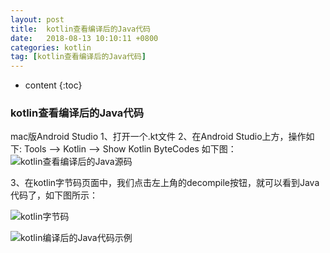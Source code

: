 ```yaml
---
layout: post
title:  kotlin查看编译后的Java代码
date:   2018-08-13 10:10:11 +0800
categories: kotlin
tag: [kotlin查看编译后的Java代码]
---
```


* content
{:toc}



### kotlin查看编译后的Java代码
mac版Android Studio
1、打开一个.kt文件
2、在Android Studio上方，操作如下:
Tools --> Kotlin --> Show Kotlin ByteCodes
如下图：
![kotlin查看编译后的Java源码](https://tinytongtong-1255688482.cos.ap-beijing.myqcloud.com/kotlin1.png)

3、在kotlin字节码页面中，我们点击左上角的decompile按钮，就可以看到Java代码了，如下图所示：

![kotlin字节码](https://tinytongtong-1255688482.cos.ap-beijing.myqcloud.com/kotlin2.png)

![kotlin编译后的Java代码示例](https://tinytongtong-1255688482.cos.ap-beijing.myqcloud.com/kotlin3.png)

